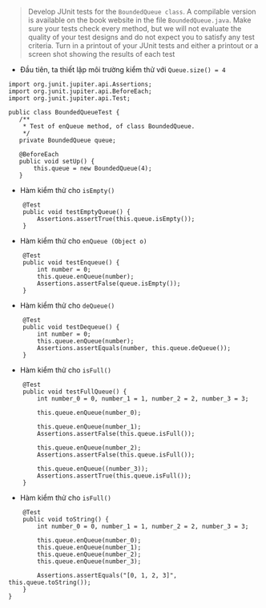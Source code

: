 >Develop JUnit tests for the ```BoundedQueue class```. A compilable
 version is available on the book website in the file
 ```BoundedQueue.java```. Make sure your tests check every method,
 but we will not evaluate the quality of your test designs and do not
 expect you to satisfy any test criteria. Turn in a printout of your
 JUnit tests and either a printout or a screen shot showing the results
 of each test

 - Đầu tiên, ta thiết lập môi trường kiểm thử với ```Queue.size() = 4```
 ```
import org.junit.jupiter.api.Assertions;
import org.junit.jupiter.api.BeforeEach;
import org.junit.jupiter.api.Test;

public class BoundedQueueTest {
    /**
     * Test of enQueue method, of class BoundedQueue.
     */
    private BoundedQueue queue;

    @BeforeEach
    public void setUp() {
        this.queue = new BoundedQueue(4);
    }
```
- Hàm kiểm thử cho ```isEmpty()```
```
    @Test
    public void testEmptyQueue() {
        Assertions.assertTrue(this.queue.isEmpty());
    }
```
- Hàm kiểm thử cho ```enQueue (Object o)```
```
    @Test
    public void testEnqueue() {
        int number = 0;
        this.queue.enQueue(number);
        Assertions.assertFalse(queue.isEmpty());
    }
```
- Hàm kiểm thử cho ```deQueue()```

```
    @Test
    public void testDequeue() {
        int number = 0;
        this.queue.enQueue(number);
        Assertions.assertEquals(number, this.queue.deQueue());
    }
```
- Hàm kiểm thử cho ```isFull()```
```
    @Test
    public void testFullQueue() {
        int number_0 = 0, number_1 = 1, number_2 = 2, number_3 = 3;

        this.queue.enQueue(number_0);

        this.queue.enQueue(number_1);
        Assertions.assertFalse(this.queue.isFull());

        this.queue.enQueue(number_2);
        Assertions.assertFalse(this.queue.isFull());

        this.queue.enQueue((number_3));
        Assertions.assertTrue(this.queue.isFull());
    }
```
- Hàm kiểm thử cho ```isFull()```
```
    @Test
    public void toString() {
        int number_0 = 0, number_1 = 1, number_2 = 2, number_3 = 3;

        this.queue.enQueue(number_0);
        this.queue.enQueue(number_1);
        this.queue.enQueue(number_2);
        this.queue.enQueue(number_3);

        Assertions.assertEquals("[0, 1, 2, 3]", this.queue.toString());
    }
}
```
